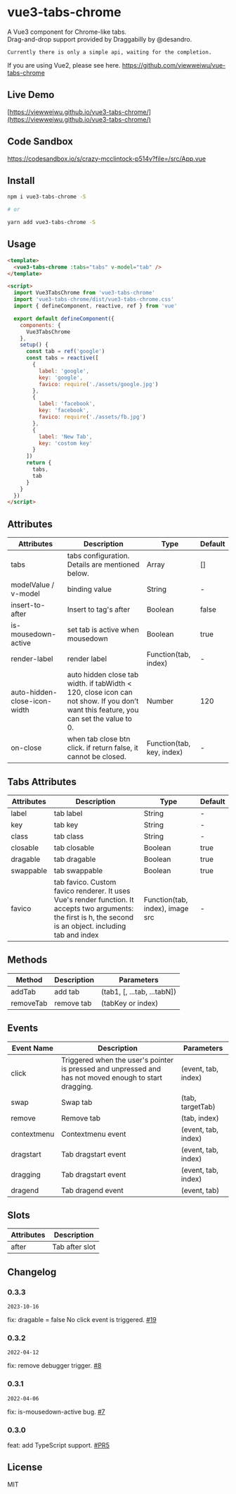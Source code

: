 # vue3-tabs-chrome

A Vue3 component for Chrome-like tabs.<br>
Drag-and-drop support provided by Draggabilly by @desandro.

    Currently there is only a simple api, waiting for the completion.

If you are using Vue2, please see here.
https://github.com/viewweiwu/vue-tabs-chrome

## Live Demo

[https://viewweiwu.github.io/vue3-tabs-chrome/](https://viewweiwu.github.io/vue3-tabs-chrome/)

## Code Sandbox

https://codesandbox.io/s/crazy-mcclintock-p514v?file=/src/App.vue

## Install

```bash
npm i vue3-tabs-chrome -S

# or

yarn add vue3-tabs-chrome -S
```

## Usage

```html
<template>
  <vue3-tabs-chrome :tabs="tabs" v-model="tab" />
</template>

<script>
  import Vue3TabsChrome from 'vue3-tabs-chrome'
  import 'vue3-tabs-chrome/dist/vue3-tabs-chrome.css'
  import { defineComponent, reactive, ref } from 'vue'

  export default defineComponent({
    components: {
      Vue3TabsChrome
    },
    setup() {
      const tab = ref('google')
      const tabs = reactive([
        {
          label: 'google',
          key: 'google',
          favico: require('./assets/google.jpg')
        },
        {
          label: 'facebook',
          key: 'facebook',
          favico: require('./assets/fb.jpg')
        },
        {
          label: 'New Tab',
          key: 'costom key'
        }
      ])
      return {
        tabs,
        tab
      }
    }
  })
</script>
```

## Attributes

| Attributes                   | Description                                                                                                                          | Type                      | Default |
| ---------------------------- | ------------------------------------------------------------------------------------------------------------------------------------ | ------------------------- | ------- |
| tabs                         | tabs configuration. Details are mentioned below.                                                                                     | Array                     | []      |
| modelValue / v-model         | binding value                                                                                                                        | String                    | -       |
| insert-to-after              | Insert to tag's after                                                                                                                | Boolean                   | false   |
| is-mousedown-active          | set tab is active when mousedown                                                                                                     | Boolean                   | true    |
| render-label                 | render label                                                                                                                         | Function(tab, index)      | -       |
| auto-hidden-close-icon-width | auto hidden close tab width. if tabWidth < 120, close icon can not show. If you don’t want this feature, you can set the value to 0. | Number                    | 120     |
| on-close                     | when tab close btn click. if return false, it cannot be closed.                                                                      | Function(tab, key, index) | -       |

## Tabs Attributes

| Attributes | Description                                                                                                                                                   | Type                            | Default |
| ---------- | ------------------------------------------------------------------------------------------------------------------------------------------------------------- | ------------------------------- | ------- |
| label      | tab label                                                                                                                                                     | String                          | -       |
| key        | tab key                                                                                                                                                       | String                          | -       |
| class      | tab class                                                                                                                                                     | String                          | -       |
| closable   | tab closable                                                                                                                                                  | Boolean                         | true    |
| dragable   | tab dragable                                                                                                                                                  | Boolean                         | true    |
| swappable  | tab swappable                                                                                                                                                 | Boolean                         | true    |
| favico     | tab favico. Custom favico renderer. It uses Vue's render function. It accepts two arguments: the first is h, the second is an object. including tab and index | Function(tab, index), image src | -       |

## Methods

| Method    | Description | Parameters                  |
| --------- | ----------- | --------------------------- |
| addTab    | add tab     | (tab1, [, ...tab, ...tabN]) |
| removeTab | remove tab  | (tabKey or index)           |

## Events

| Event Name  | Description                                                                                            | Parameters          |
| ----------- | ------------------------------------------------------------------------------------------------------ | ------------------- |
| click       | Triggered when the user's pointer is pressed and unpressed and has not moved enough to start dragging. | (event, tab, index) |
| swap        | Swap tab                                                                                               | (tab, targetTab)    |
| remove      | Remove tab                                                                                             | (tab, index)        |
| contextmenu | Contextmenu event                                                                                      | (event, tab, index) |
| dragstart   | Tab dragstart event                                                                                    | (event, tab, index) |
| dragging    | Tab dragstart event                                                                                    | (event, tab, index) |
| dragend     | Tab dragend event                                                                                      | (event, tab)        |

## Slots

| Attributes | Description    |
| ---------- | -------------- |
| after      | Tab after slot |

## Changelog

### 0.3.3

`2023-10-16`

fix: dragable = false No click event is triggered. [#19](https://github.com/viewweiwu/vue3-tabs-chrome/issues/19)

### 0.3.2

`2022-04-12`

fix: remove debugger trigger. [#8](https://github.com/viewweiwu/vue3-tabs-chrome/issues/8)

### 0.3.1

`2022-04-06`

fix: is-mousedown-active bug. [#7](https://github.com/viewweiwu/vue3-tabs-chrome/issues/7)

### 0.3.0

feat: add TypeScript support. [#PR5](https://github.com/viewweiwu/vue3-tabs-chrome/pull/5)

## License

MIT
